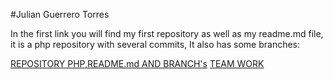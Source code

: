 #Julian Guerrero Torres 

In the first link you will find my first repository as well as my readme.md file, it is a php repository with several commits, It also has some branches:

[REPOSITORY PHP,README.md AND BRANCH's](https://github.com/Velmond27/VSphp.git)
[TEAM WORK](https://github.com/Edgar270901/ActividadEquipo.git)

